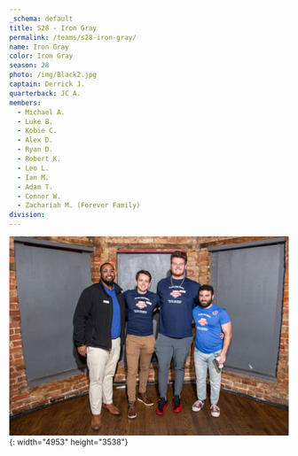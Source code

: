 ```yaml
---
_schema: default
title: S28 - Iron Gray
permalink: /teams/s28-iron-gray/
name: Iron Gray
color: Iron Gray
season: 28
photo: /img/Black2.jpg
captain: Derrick J.
quarterback: JC A.
members:
  - Michael A.
  - Luke B.
  - Kobie C.
  - Alex D.
  - Ryan D.
  - Robert K.
  - Leo L.
  - Ian M.
  - Adam T.
  - Connor W.
  - Zachariah M. (Forever Family)
division:
---
```

![](/img/da2-7066.jpg){: width="4953" height="3538"}